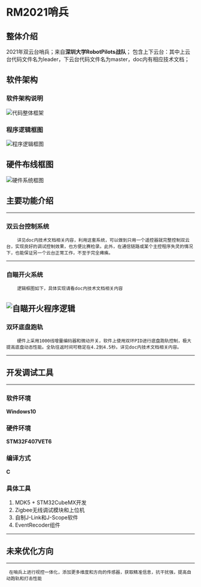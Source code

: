 # RM2021哨兵

## 整体介绍
2021年双云台哨兵；来自**深圳大学RobotPilots战队**；
包含上下云台：其中上云台代码文件名为leader，下云台代码文件名为master，doc内有相应技术文档；

## 软件架构
### 软件架构说明

![代码整体框架](https://github.com/Sangqianli/RM2021_Sentry/blob/main/doc/%E4%BB%A3%E7%A0%81%E6%95%B4%E4%BD%93%E6%A1%86%E6%9E%B6.png)

### 程序逻辑框图

![程序逻辑框图](https://github.com/Sangqianli/RM2021_Sentry/blob/main/doc/%E7%A8%8B%E5%BA%8F%E9%80%BB%E8%BE%91%E6%A1%86%E5%9B%BE.png)


## 硬件布线框图

![硬件系统框图](G:\RobotPiolits\工作记录\技术文档\硬件系统框图.png)

## 主要功能介绍
---
### 双云台控制系统
		详见doc内技术文档相关内容，利用这套系统，可以做到只用一个遥控器就完整控制双云台，实现良好的调试控制效果，也方便比赛检录。此外，在通信链路或某个主控程序失灵的情况下，也能保证另一个云台正常工作，不至于完全瘫痪。
---
### 自瞄开火系统
		逻辑框图如下，具体实现请看doc内技术文档相关内容
![自瞄开火程序逻辑](G:\RobotPiolits\工作记录\技术文档\自瞄开火程序逻辑.png)
---
### 双环底盘跑轨
		硬件上采用1000线增量编码器和微动开关，软件上使用双环PID进行底盘跑轨控制，极大提高底盘动态性能。全轨往返时间可稳定在4.2到4.5秒。详见doc内技术文档相关内容。
---
## 开发调试工具
---
### 软件环境
**Windows10**
### 硬件环境
**STM32F407VET6**
### 编译方式
**C**
### 具体工具
1. MDK5 + STM32CubeMX开发
2. Zigbee无线调试模块和上位机
3. 自制J-Link和J-Scope软件
4. EventRecoder组件 

---
## 未来优化方向
---
	 在哨兵上进行视控一体化，添加更多维度和方向的传感器，获取精准信息，抗干扰强，提高自动跑轨和打击性能 

